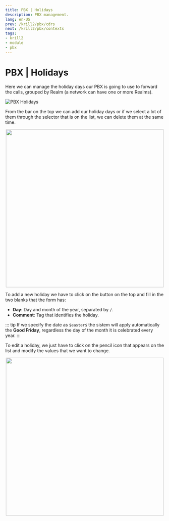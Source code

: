 ```yaml
---
title: PBX | Holidays
description: PBX management.
lang: en-US
prev: /krill2/pbx/cdrs
next: /krill2/pbx/contexts
tags:
- krill2
- module
- pbx
---
```

# PBX | Holidays

Here we can manage the holiday days our PBX is going to use to forward the calls, grouped by Realm (a network can have one or more Realms). 

![PBX Holidays](@images/krill2/pbx/0501.png)

From the bar on the top we can add our holiday days or if we select a lot of them through the selector that is on the list, we can delete them at the same time.

<p align="center"><img src="@images/krill2/pbx/0502.png" max-width=30% width=500;></p>

To add a new holiday we have to click on the button on the top and fill in the two blanks that the form has:

- **Day**: Day and month of the year, separated by `/`.
- **Comment**: Tag that identifies the holiday.

::: tip
If we specify the date as `$easter$` the sistem will apply automatically the **Good Friday**, regardless the day of the month it is celebrated every year.
:::

To edit a holiday, we just have to click on the pencil icon that appears on the list and modify the values that we want to change.

<p align="center"><img src="@images/krill2/pbx/0503.png" max-width=30% width=500;></p>
